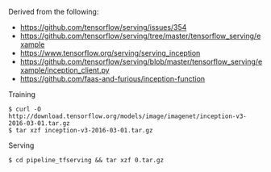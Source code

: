 Derived from the following:
* https://github.com/tensorflow/serving/issues/354
* https://github.com/tensorflow/serving/tree/master/tensorflow_serving/example
* https://www.tensorflow.org/serving/serving_inception
* https://github.com/tensorflow/serving/blob/master/tensorflow_serving/example/inception_client.py
* https://github.com/faas-and-furious/inception-function

Training
```
$ curl -O http://download.tensorflow.org/models/image/imagenet/inception-v3-2016-03-01.tar.gz
$ tar xzf inception-v3-2016-03-01.tar.gz
```

Serving
```
$ cd pipeline_tfserving && tar xzf 0.tar.gz
```
